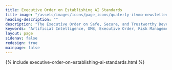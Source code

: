 ```yaml
---
title: Executive Order on Establishing AI Standards
title-image: "/assets/images/icons/page_icons/quaterly-itvmo-newsletter.svg"
heading-description: ""
description: "The Executive Order on Safe, Secure, and Trustworthy Development and Use of Artificial Intelligence (AI) sets in motion a wave of agency activity across the federal government. This impacts various agencies in specific ways, influencing their approach to AI development, use, and regulation. The Office of Management and Budget (OMB) plays a crucial role in the execution of the Executive Order through its coordinating, standard-setting, and oversight functions, and working with the ITVMO has outlined key components here."
keywords: "Artificial Intelligence, OMB, Executive Order, Risk Management, Oversight, Safe, Secure, Trustworthy"
layout: page
sidenav: false
redesign: true
mainpage: false
---
```

{% include executive-order-on-establishing-ai-standards.html %}